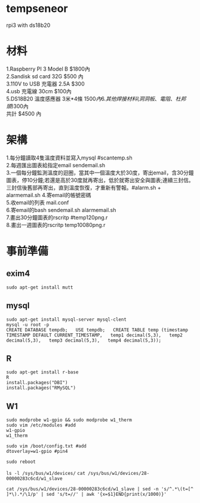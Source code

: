 # tempseneor
rpi3 with ds18b20

# 材料
1.Raspberry PI 3 Model B $1800內  
2.Sandisk sd card 32G $500 內  
3.110V to USB 充電器 2.5A $300  
4.usb 充電線 30cm $100內  
5.DS18B20 溫度感應器 3米*4條 $1500 內  
6.其他焊接材料(洞洞板、電阻、杜邦頭)$300內  
共計 $4500 內  

# 架構
1.每分鐘讀取4隻溫度資料並寫入mysql #scantemp.sh  
2.每週匯出圖表給指定email sendemail.sh  
3.一個每分鐘監測溫度的迴圈，當其中一個溫度大於30度，寄出email，含30分鐘圖表，停10分鐘;若還是高於30度就再寄出，低於就寄出安全與圖表;連續三封信。三封信後舊部再寄出，直到溫度恢復，才重新有警報。#alarm.sh + alarmemail.sh
4.寄email的帳號密碼  
5.收email的列表 mail.conf  
6.寄email的bash sendemail.sh alarmemail.sh  
7.畫出30分鐘圖表的rscritp #temp120png.r  
8.畫出一週圖表的rscritp temp10080png.r  

# 事前準備
## exim4
`sudo apt-get install mutt`
## mysql
`sudo apt-get install mysql-server mysql-clent`  
`mysql -u root -p `  
`CREATE DATABASE tempdb;  
USE tempdb;  
CREATE TABLE temp (timestamp TIMESTAMP DEFAULT CURRENT_TIMESTAMP,  
temp1 decimal(5,3),  
temp2 decimal(5,3),  
temp3 decimal(5,3),  
temp4 decimal(5,3));  `

## R
`sudo apt-get install r-base`  
`R`  
`install.packages("DBI")`  
`install.packages("RMySQL")`

## W1
`sudo modprobe w1-gpio && sudo modprobe w1_therm`  
`sudo vim /etc/modules #add`  
`w1-gpio `  
`w1_therm `  

`sudo vim /boot/config.txt #add `  
`dtoverlay=w1-gpio #pin4`  

`sudo reboot`  

`ls -l /sys/bus/w1/devices/`
`cat /sys/bus/w1/devices/28-00000283c6cd/w1_slave`

`cat /sys/bus/w1/devices/28-00000283c6cd/w1_slave | sed -n 's/^.*\(t=[^ ]*\).*/\1/p' | sed 's/t=//' | awk '{x=$1}END{print(x/1000)}'`  



